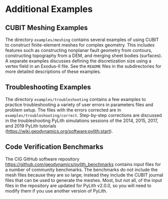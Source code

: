 # Additional Examples

## CUBIT Meshing Examples

The directory `examples/meshing` contains several examples of using CUBIT to construct finite-element meshes for complex geometry.
This includes features such as constructing nonplanar fault geometry from contours, constructing topography from a DEM, and merging sheet bodies (surfaces).
A separate examples discusses defining the discretization size using a vertex field in an Exodus-II file.
See the `README` files in the subdirectories for more detailed descriptions of these examples.

## Troubleshooting Examples

The directory `examples/troubleshooting` contains a few examples to practice troubleshooting a variety of user errors in parameters files and problem setup.
The files with the errors corrected are in `examples/troubleshooting/correct`.
Step-by-step corrections are discussed in the troubleshooting PyLith simulations sessions of the 2014, 2015, 2017, and 2019 PyLith tutorials (<https://wiki.geodynamics.org/software:pylith:start>).

## Code Verification Benchmarks

The CIG GitHub software repository <https://github.com/geodynamics/pylith_benchmarks> contains input files for a number of community benchmarks.
The benchmarks do not include the mesh files because they are so large; instead they include the CUBIT journal files that can be used to generate the meshes.
Most, but not all, of the input files in the repository are updated for PyLith v2.0.0, so you will need to modify them if you use another version of PyLith.
